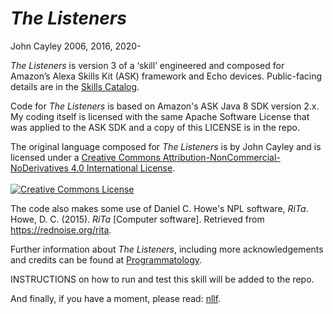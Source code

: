 # _The Listeners_
John Cayley 2006, 2016, 2020-

_The Listeners_ is version 3 of a ‘skill’ engineered and composed for Amazon’s Alexa Skills Kit (ASK) framework and Echo devices. Public-facing details are in the [Skills Catalog](https://www.amazon.com/Digital-Language-Arts-The-Listeners/dp/B019R2YB7Y).

Code for _The Listeners_ is based on Amazon's ASK Java 8 SDK version 2.x. My coding itself is licensed with the same Apache Software License that was applied to the ASK SDK and a copy of this LICENSE is in the repo.

The original language composed for _The Listeners_ is by John Cayley and is licensed under a <a rel="license" href="http://creativecommons.org/licenses/by-nc-nd/4.0/">Creative Commons Attribution-NonCommercial-NoDerivatives 4.0 International License</a>.<br /><br /><a rel="license" href="http://creativecommons.org/licenses/by-nc-nd/4.0/"><img alt="Creative Commons License" style="border-width:0" src="https://i.creativecommons.org/l/by-nc-nd/4.0/88x31.png" /></a>

The code also makes some use of Daniel C. Howe's NPL software, _RiTa_.<br /> Howe, D. C. (2015). _RiTa_ [Computer software]. Retrieved from <https://rednoise.org/rita>.

Further information about _The Listeners_, including more acknowledgements and credits can be found at [Programmatology](https://programmatology.shadoof.net/?thelisteners).

INSTRUCTIONS on how to run and test this skill will be added to the repo.

And finally, if you have a moment, please read: [nllf](http://nllf.net).
